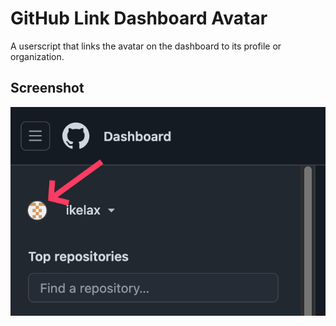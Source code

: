 # GitHub Link Dashboard Avatar

A userscript that links the avatar on the dashboard to its
profile or organization.

## Screenshot

![Location of the avatar on the dashboard](../images/glda.png)
